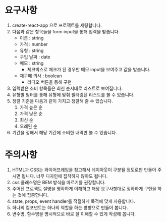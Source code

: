 # 요구사항

1. create-react-app 으로 프로젝트를 세팅합니다.
2. 다음과 같은 항목들을 form input을 통해 입력을 받습니다.
   - 이름 : string
   - 가격 : number
   - 유형 : string
   - 구입 날짜 : date
   - 메모 : string
     - 체크박스로 체크가 된 경우만 메모 input을 보여주고 값을 받습니다.
   - 재구매 의사 : boolean
     - 라디오 버튼을 통해 구현
3. 입력받은 소비 항목들은 최신 순서대로 리스트로 보여집니다.
4. 유형별 필터를 통해 유형에 맞춰 필터링된 리스트를 볼 수 있습니다.
5. 정렬 기준을 다음과 같이 가지고 정렬해 줄 수 있습니다.
   1. 가격 높은 순
   2. 가격 낮은 순
   3. 최신 순
   4. 오래된 순
6. 기간을 정해서 해당 기간에 소비한 내역만 볼 수 있습니다.

# 주의사항

1. HTML과 CSS는 와이어프레임을 참고해서 레이아웃이 구분될 정도로만 만들어 주시면 됩니다. 너무 디자인에 집착하지 않아도 됩니다.
2. css 클래스명은 BEM 방식을 따르기를 권장합니다.
3. 주어진 프로젝트 설명을 명확하게 이해하고 해당 요구사항대로 정확하게 구현을 하는 것에 집중합니다.
4. state, props, event handler를 적절하게 목적에 맞게 사용합니다.
5. 하나의 컴포넌트는 하나의 역할을 하는 방향으로 만들어 봅니다.
6. 변수명, 함수명을 명시적으로 바로 잘 이해할 수 있게 작성해 봅니다.
